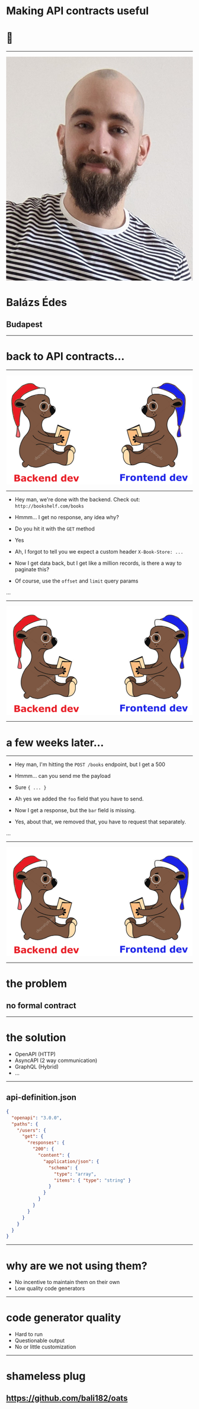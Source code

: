 # Making API contracts useful

# 🤝

---

![balazs](./img.jpg)

# Balázs Édes

## Budapest

---

# back to API contracts...

---

![bear 1](./bears1.png)

---


<!-- fragments-start -->

<!-- block-start: red -->

- Hey man, we're done with the backend. Check out: `http://bookshelf.com/books`

<!-- block-end -->

<!-- block-start: blue -->

- Hmmm... I get no response, any idea why?

<!-- block-end -->

<!-- block-start: red -->

- Do you hit it with the `GET` method

<!-- block-end -->

<!-- block-start: blue -->

- Yes

<!-- block-end -->

<!-- block-start: red -->

- Ah, I forgot to tell you we expect a custom header `X-Book-Store: ...`

<!-- block-end -->

<!-- block-start: blue -->

- Now I get data back, but I get like a million records, is there a way to paginate this?

<!-- block-end -->

<!-- block-start: red -->

- Of course, use the `offset` and `limit` query params

<!-- block-end -->

...

<!-- fragments-end -->

---

![bear2](./bears2.png)

---

# a few weeks later...

---

<!-- fragments-start -->

<!-- block-start: blue -->

- Hey man, I'm hitting the `POST /books` endpoint, but I get a 500

<!-- block-end -->

<!-- block-start: red -->

- Hmmm... can you send me the payload

<!-- block-end -->

<!-- block-start: blue -->

- Sure `{ ... }`

<!-- block-end -->

<!-- block-start: red -->

- Ah yes we added the `foo` field that you have to send.

<!-- block-end -->

<!-- block-start: blue -->

- Now I get a response, but the `bar` field is missing.

<!-- block-end -->

<!-- block-start: red -->

- Yes, about that, we removed that, you have to request that separately.

<!-- block-end -->

...

<!-- fragments-end -->

---

![bear3](./bears2.png)

---

# the problem

## no formal contract

---

# the solution

- OpenAPI (HTTP)
- AsyncAPI (2 way communication)
- GraphQL (Hybrid)
- ...

---

## api-definition.json

```json
{
  "openapi": "3.0.0",
  "paths": {
    "/users": {
      "get": {
        "responses": {
          "200": {
            "content": {
              "application/json": {
                "schema": {
                  "type": "array",
                  "items": { "type": "string" }
                }
              }
            }
          }
        }
      }
    }
  }
}
```

---

# why are we not using them?

- No incentive to maintain them on their own
- Low quality code generators

---

# code generator quality

- Hard to run
- Questionable output
- No or little customization

---

# shameless plug

## https://github.com/bali182/oats
